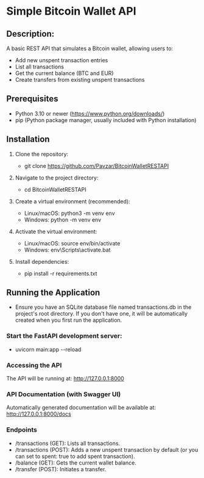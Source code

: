 # Simple Bitcoin Wallet API

## Description:
A basic REST API that simulates a Bitcoin wallet, allowing users to:

* Add new unspent transaction entries
* List all transactions
* Get the current balance (BTC and EUR)
* Create transfers from existing unspent transactions

## Prerequisites

* Python 3.10 or newer (https://www.python.org/downloads/)
* pip (Python package manager, usually included with Python installation)

## Installation

1. Clone the repository:

   - git clone https://github.com/Pavzar/BitcoinWalletRESTAPI

2. Navigate to the project directory:

   - cd BitcoinWalletRESTAPI
   
3. Create a virtual environment (recommended):

   - Linux/macOS: python3 -m venv env
   - Windows: python -m venv env
   
4. Activate the virtual environment:

   - Linux/macOS: source env/bin/activate
   - Windows: env\Scripts\activate.bat
   
5. Install dependencies:

   - pip install -r requirements.txt 
  

## Running the Application

- Ensure you have an SQLite database file named transactions.db in the project's root directory. If you don't have one, it will be automatically created when you first run the application.

 ### Start the FastAPI development server:

 - uvicorn main:app --reload

### Accessing the API

The API will be running at: http://127.0.0.1:8000

### API Documentation (with Swagger UI)

Automatically generated documentation will be available at: http://127.0.0.1:8000/docs

### Endpoints

- /transactions (GET): Lists all transactions.
- /transactions (POST): Adds a new unspent transaction by default (or you can set to spent: true to add spent transaction).
- /balance (GET): Gets the current wallet balance.
- /transfer (POST): Initiates a transfer.
